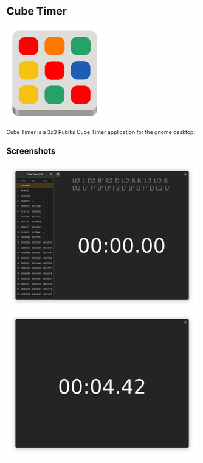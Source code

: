 # Cube Timer
![cube Timer icon](data/icons/hicolor/scalable/apps/com.vallabh.CubeTimerGtk.svg)

Cube Timer is a 3x3 Rubiks Cube Timer application for the gnome desktop.

## Screenshots

![Screenshot of Plots, displaying sawtooth, square, and triangle waves](data/screenshots/ss1.png)
![Screenshot of Plots, displaying polar and implicit graphs](data/screenshots/ss2.png)
